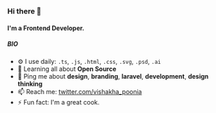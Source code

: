 ### Hi there 👋

#### I'm a Frontend Developer.

##### BIO

- ⚙️ I use daily: `.ts`, `.js`, `.html`, `.css`, `.svg`, `.psd`, `.ai`
- 🌱 Learning all about **Open Source**
- 💬 Ping me about **design**, **branding**, **laravel**, **development**, **design thinking**
- 📫 Reach me: [twitter.com/vishakha_poonia](https://twitter.com/vishakha_poonia)
- ⚡️ Fun fact: I'm a great cook.
